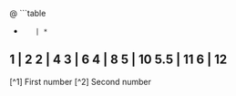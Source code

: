 
@ ```table
   *        | *   
   1        | 2
   2        | 4
   3        | 6
   4        | 8
   5        | 10
   5.5      | 11
   6        | 12
  ---
  [^1] First number
  [^2] Second number
  ```
